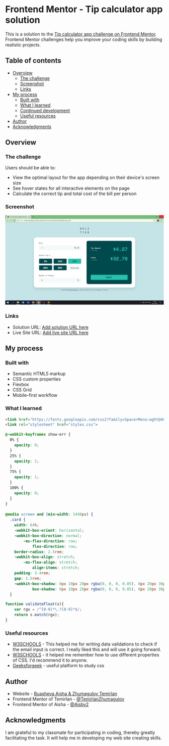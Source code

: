 # Frontend Mentor - Tip calculator app solution

This is a solution to the [Tip calculator app challenge on Frontend Mentor](https://www.frontendmentor.io/challenges/tip-calculator-app-ugJNGbJUX). Frontend Mentor challenges help you improve your coding skills by building realistic projects.

## Table of contents

- [Overview](#overview)
  - [The challenge](#the-challenge)
  - [Screenshot](#screenshot)
  - [Links](#links)
- [My process](#my-process)
  - [Built with](#built-with)
  - [What I learned](#what-i-learned)
  - [Continued development](#continued-development)
  - [Useful resources](#useful-resources)
- [Author](#author)
- [Acknowledgments](#acknowledgments)

## Overview

### The challenge

Users should be able to:

- View the optimal layout for the app depending on their device's screen size
- See hover states for all interactive elements on the page
- Calculate the correct tip and total cost of the bill per person

### Screenshot

![](./screenshot.jpg)

### Links

- Solution URL: [Add solution URL here](https://your-solution-url.com)
- Live Site URL: [Add live site URL here](https://your-live-site-url.com)

## My process

### Built with

- Semantic HTML5 markup
- CSS custom properties
- Flexbox
- CSS Grid
- Mobile-first workflow

### What I learned

```html
<link href="https://fonts.googleapis.com/css2?family=Space+Mono:wght@400;700&display=swap" rel="stylesheet"> 
<link rel="stylesheet" href="styles.css">
```
```css
@-webkit-keyframes show-err {
  0% {
    opacity: 0;
  }
  25% {
    opacity: 1;
  }
  75% {
    opacity: 1;
  }
  100% {
    opacity: 0;
  }
}

@media screen and (min-width: 1440px) {
  .card {
    width: 64%;
    -webkit-box-orient: horizontal;
    -webkit-box-direction: normal;
        -ms-flex-direction: row;
            flex-direction: row;
    border-radius: 2.5rem;
    -webkit-box-align: stretch;
        -ms-flex-align: stretch;
            align-items: stretch;
    padding: 3.4rem;
    gap: 1.5rem;
    -webkit-box-shadow: 0px 10px 20px rgba(0, 0, 0, 0.05), 0px 20px 30px rgba(0, 0, 0, 0.05);
            box-shadow: 0px 10px 20px rgba(0, 0, 0, 0.05), 0px 20px 30px rgba(0, 0, 0, 0.05);
  }
```
```js
function validateFloat(s){
    var rgx = /^[0-9]*\.?[0-9]*$/;
    return s.match(rgx);
}
```

### Useful resources

- [W3SCHOOLS](https://www.w3schools.com/js/) - This helped me for writing data validations to check if the email input is correct. I really liked this and will use it going forward.
- [W3SCHOOLS](https://www.w3schools.com/css/default.asp) - it helped me remember how to use different properties of CSS. I'd recommend it to anyone.
- [Geeksforgeek](https://www.geeksforgeeks.org) - useful platform to study css

## Author

- Website - [Buasheva Aisha & Zhumagulov Temirlan](https://www.your-site.com)
- Frontend Mentor of Temirlan - [@TemirlanZhumagulov ](https://www.frontendmentor.io/profile/TemirlanZhumagulov)
- Frontend Mentor of Aisha - [@Aisbv2](https://www.frontendmentor.io/profile/Aisbv2)

## Acknowledgments

I am grateful to my classmate for participating in coding, thereby greatly facilitating the task. It will help me in developing my web site creating skills.
